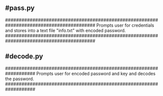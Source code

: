 #pass.py
-
#########################################################################################
Prompts user for credentials and stores into a text file "info.txt" with encoded password.
#########################################################################################

#decode.py
-
###################################################################
Prompts user for encoded password and key and decodes the password.
###################################################################
